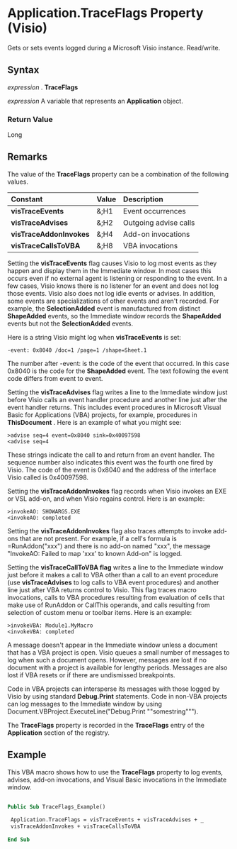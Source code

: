 
# Application.TraceFlags Property (Visio)

Gets or sets events logged during a Microsoft Visio instance. Read/write.


## Syntax

 _expression_ . **TraceFlags**

 _expression_ A variable that represents an **Application** object.


### Return Value

Long


## Remarks

The value of the  **TraceFlags** property can be a combination of the following values.



|**Constant**|**Value**|**Description**|
|:-----|:-----|:-----|
| **visTraceEvents**|&;H1|Event occurrences|
| **visTraceAdvises**|&;H2|Outgoing advise calls|
| **visTraceAddonInvokes**|&;H4|Add-on invocations|
| **visTraceCallsToVBA**|&;H8|VBA invocations|
Setting the  **visTraceEvents** flag causes Visio to log most events as they happen and display them in the Immediate window. In most cases this occurs even if no external agent is listening or responding to the event. In a few cases, Visio knows there is no listener for an event and does not log those events. Visio also does not log idle events or advises. In addition, some events are specializations of other events and aren't recorded. For example, the **SelectionAdded** event is manufactured from distinct **ShapeAdded** events, so the Immediate window records the **ShapeAdded** events but not the **SelectionAdded** events.

Here is a string Visio might log when  **visTraceEvents** is set:




```
-event: 0x8040 /doc=1 /page=1 /shape=Sheet.1
```

The number after -event: is the code of the event that occurred. In this case 0x8040 is the code for the  **ShapeAdded** event. The text following the event code differs from event to event.

Setting the  **visTraceAdvises** flag writes a line to the Immediate window just before Visio calls an event handler procedure and another line just after the event handler returns. This includes event procedures in Microsoft Visual Basic for Applications (VBA) projects, for example, procedures in **ThisDocument** . Here is an example of what you might see:




```
>advise seq=4 event=0x8040 sink=0x40097598 
<advise seq=4 

```

These strings indicate the call to and return from an event handler. The sequence number also indicates this event was the fourth one fired by Visio. The code of the event is 0x8040 and the address of the interface Visio called is 0x40097598.

Setting the  **visTraceAddonInvokes** flag records when Visio invokes an EXE or VSL add-on, and when Visio regains control. Here is an example:




```
>invokeAO: SHOWARGS.EXE 
<invokeAO: completed 

```

Setting the  **visTraceAddonInvokes** flag also traces attempts to invoke add-ons that are not present. For example, if a cell's formula is =RunAddon("xxx") and there is no add-on named "xxx", the message "InvokeAO: Failed to map 'xxx' to known Add-on" is logged.

Setting the  **visTraceCallToVBA flag** writes a line to the Immediate window just before it makes a call to VBA other than a call to an event procedure (use **visTraceAdvises** to log calls to VBA event procedures) and another line just after VBA returns control to Visio. This flag traces macro invocations, calls to VBA procedures resulting from evaluation of cells that make use of RunAddon or CallThis operands, and calls resulting from selection of custom menu or toolbar items. Here is an example:




```
>invokeVBA: Module1.MyMacro 
<invokeVBA: completed 

```

A message doesn't appear in the Immediate window unless a document that has a VBA project is open. Visio queues a small number of messages to log when such a document opens. However, messages are lost if no document with a project is available for lengthy periods. Messages are also lost if VBA resets or if there are undismissed breakpoints.

Code in VBA projects can intersperse its messages with those logged by Visio by using standard  **Debug.Print** statements. Code in non-VBA projects can log messages to the Immediate window by using Document.VBProject.ExecuteLine("Debug.Print ""somestring""").

The  **TraceFlags** property is recorded in the **TraceFlags** entry of the **Application** section of the registry.


## Example

This VBA macro shows how to use the  **TraceFlags** property to log events, advises, add-on invocations, and Visual Basic invocations in the Immediate window.


```vb
 
Public Sub TraceFlags_Example() 
 
 Application.TraceFlags = visTraceEvents + visTraceAdvises + _ 
 visTraceAddonInvokes + visTraceCallsToVBA 
 
End Sub
```

